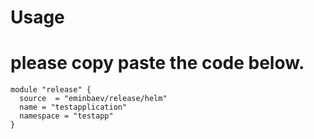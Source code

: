 # Usage 

# please copy paste the code below.
```
module "release" {
  source  = "eminbaev/release/helm"
  name = "testapplication"
  namespace = "testapp"
}
```